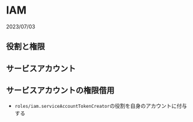 # IAM
2023/07/03

## 役割と権限


## サービスアカウント


## サービスアカウントの権限借用
- `roles/iam.serviceAccountTokenCreator`の役割を自身のアカウントに付与する